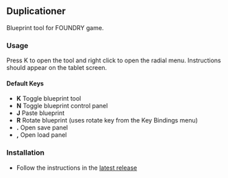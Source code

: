 ## Duplicationer
Blueprint tool for FOUNDRY game.

### Usage
Press K to open the tool and right click to open the radial menu.  Instructions should appear on the tablet screen.

#### Default Keys
- **K** Toggle blueprint tool
- **N** Toggle blueprint control panel
- **J** Paste blueprint
- **R** Rotate blueprint (uses rotate key from the Key Bindings menu)
- **.** Open save panel
- **,** Open load panel


### Installation
- Follow the instructions in the [latest release](https://github.com/erkle64/Duplicationer/releases)
